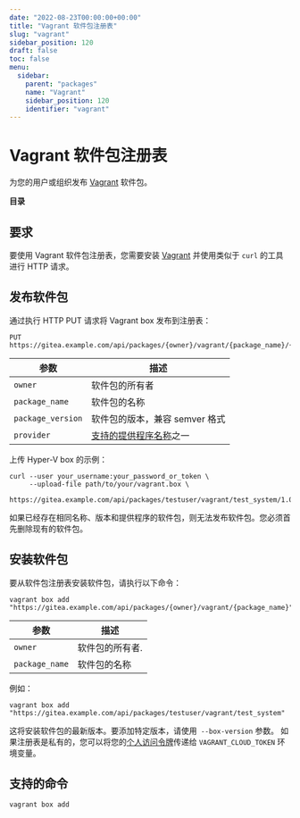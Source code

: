 ```yaml
---
date: "2022-08-23T00:00:00+00:00"
title: "Vagrant 软件包注册表"
slug: "vagrant"
sidebar_position: 120
draft: false
toc: false
menu:
  sidebar:
    parent: "packages"
    name: "Vagrant"
    sidebar_position: 120
    identifier: "vagrant"
---
```


# Vagrant 软件包注册表

为您的用户或组织发布 [Vagrant](https://www.vagrantup.com/) 软件包。

**目录**


## 要求

要使用 Vagrant 软件包注册表，您需要安装 [Vagrant](https://www.vagrantup.com/downloads) 并使用类似于 `curl` 的工具进行 HTTP 请求。

## 发布软件包

通过执行 HTTP PUT 请求将 Vagrant box 发布到注册表：

```
PUT https://gitea.example.com/api/packages/{owner}/vagrant/{package_name}/{package_version}/{provider}.box
```

| 参数              | 描述                                                               |
| ----------------- | ------------------------------------------------------------------ |
| `owner`           | 软件包的所有者                                                     |
| `package_name`    | 软件包的名称                                                       |
| `package_version` | 软件包的版本，兼容 semver 格式                                     |
| `provider`        | [支持的提供程序名称](https://www.vagrantup.com/docs/providers)之一 |

上传 Hyper-V box 的示例：

```shell
curl --user your_username:your_password_or_token \
     --upload-file path/to/your/vagrant.box \
     https://gitea.example.com/api/packages/testuser/vagrant/test_system/1.0.0/hyperv.box
```

如果已经存在相同名称、版本和提供程序的软件包，则无法发布软件包。您必须首先删除现有的软件包。

## 安装软件包

要从软件包注册表安装软件包，请执行以下命令：

```shell
vagrant box add "https://gitea.example.com/api/packages/{owner}/vagrant/{package_name}"
```

| 参数           | 描述            |
| -------------- | --------------- |
| `owner`        | 软件包的所有者. |
| `package_name` | 软件包的名称    |

例如：

```shell
vagrant box add "https://gitea.example.com/api/packages/testuser/vagrant/test_system"
```

这将安装软件包的最新版本。要添加特定版本，请使用` --box-version` 参数。
如果注册表是私有的，您可以将您的[个人访问令牌](development/api-usage.md#通过-api-认证)传递给 `VAGRANT_CLOUD_TOKEN` 环境变量。

## 支持的命令

```
vagrant box add
```
